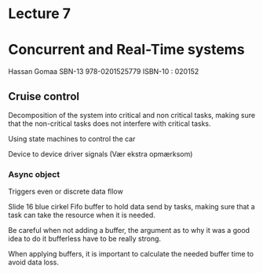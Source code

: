 # Lecture 7
# Concurrent and Real-Time systems

Hassan Gomaa SBN-13 978-0201525779
ISBN-10 : 020152

## Cruise control

Decomposition of the system into critical and non critical tasks, making sure that the non-critical tasks does not interfere with critical tasks.

Using state machines to  control the car

Device to device driver signals (Vær ekstra opmærksom)

### Async object

Triggers even or discrete data fllow

Slide 16 blue cirkel Fifo buffer to hold data send by tasks, making sure that a task can take the resource when it is needed.

Be careful when not adding a buffer, the argument as to why it was a good idea to do it bufferless have to be really strong.

When applying buffers, it is important to calculate the needed buffer time to avoid data loss.


